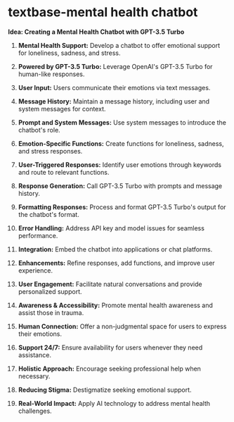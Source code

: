 # textbase-mental health chatbot
**Idea: Creating a Mental Health Chatbot with GPT-3.5 Turbo**

1. **Mental Health Support:** Develop a chatbot to offer emotional support for loneliness, sadness, and stress.

2. **Powered by GPT-3.5 Turbo:** Leverage OpenAI's GPT-3.5 Turbo for human-like responses.

3. **User Input:** Users communicate their emotions via text messages.

4. **Message History:** Maintain a message history, including user and system messages for context.

5. **Prompt and System Messages:** Use system messages to introduce the chatbot's role.

6. **Emotion-Specific Functions:** Create functions for loneliness, sadness, and stress responses.

7. **User-Triggered Responses:** Identify user emotions through keywords and route to relevant functions.

8. **Response Generation:** Call GPT-3.5 Turbo with prompts and message history.

9. **Formatting Responses:** Process and format GPT-3.5 Turbo's output for the chatbot's format.

10. **Error Handling:** Address API key and model issues for seamless performance.

11. **Integration:** Embed the chatbot into applications or chat platforms.

12. **Enhancements:** Refine responses, add functions, and improve user experience.

13. **User Engagement:** Facilitate natural conversations and provide personalized support.

14. **Awareness & Accessibility:** Promote mental health awareness and assist those in trauma.

15. **Human Connection:** Offer a non-judgmental space for users to express their emotions.

16. **Support 24/7:** Ensure availability for users whenever they need assistance.

17. **Holistic Approach:** Encourage seeking professional help when necessary.

18. **Reducing Stigma:** Destigmatize seeking emotional support.

19. **Real-World Impact:** Apply AI technology to address mental health challenges.
